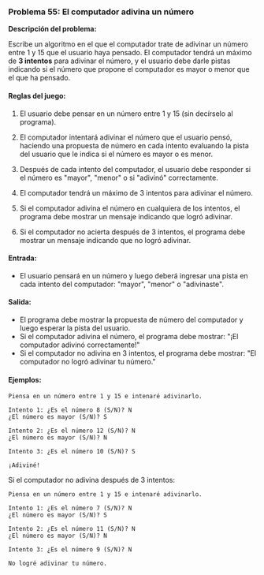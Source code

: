 ### Problema 55: El computador adivina un número

**Descripción del problema:**

Escribe un algoritmo en el que el computador trate de adivinar un número entre 1 y 15 que el usuario haya pensado. El computador tendrá un máximo de **3 intentos** para adivinar el número, y el usuario debe darle pistas indicando si el número que propone el computador es mayor o menor que el que ha pensado.

#### Reglas del juego:

1. El usuario debe pensar en un número entre 1 y 15 (sin decírselo al programa).
   
2. El computador intentará adivinar el número que el usuario pensó, haciendo una propuesta de número en cada intento evaluando la pista del usuario que le indica si el número es mayor o es menor.

3. Después de cada intento del computador, el usuario debe responder si el número es "mayor", "menor" o si "adivinó" correctamente.

4. El computador tendrá un máximo de 3 intentos para adivinar el número.

5. Si el computador adivina el número en cualquiera de los intentos, el programa debe mostrar un mensaje indicando que logró adivinar.
   
6. Si el computador no acierta después de 3 intentos, el programa debe mostrar un mensaje indicando que no logró adivinar.

#### Entrada:

- El usuario pensará en un número y luego deberá ingresar una pista en cada intento del computador: "mayor", "menor" o "adivinaste".

#### Salida:

- El programa debe mostrar la propuesta de número del computador y luego esperar la pista del usuario.
- Si el computador adivina el número, el programa debe mostrar: "¡El computador adivinó correctamente!"
- Si el computador no adivina en 3 intentos, el programa debe mostrar: "El computador no logró adivinar tu número."

#### Ejemplos:

```
Piensa en un número entre 1 y 15 e intenaré adivinarlo.

Intento 1: ¿Es el número 8 (S/N)? N
¿El número es mayor (S/N)? S

Intento 2: ¿Es el número 12 (S/N)? N
¿El número es mayor (S/N)? N

Intento 3: ¿Es el número 10 (S/N)? S

¡Adiviné!
```

Si el computador no adivina después de 3 intentos:

```
Piensa en un número entre 1 y 15 e intenaré adivinarlo.

Intento 1: ¿Es el número 7 (S/N)? N
¿El número es mayor (S/N)? S

Intento 2: ¿Es el número 11 (S/N)? N
¿El número es mayor (S/N)? N

Intento 3: ¿Es el número 9 (S/N)? N

No logré adivinar tu número.
```
